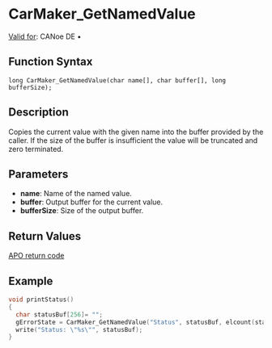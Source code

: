 # CarMaker_GetNamedValue

[Valid for](../../../Shared/FeatureAvailability.md): CANoe DE •

## Function Syntax

```plaintext
long CarMaker_GetNamedValue(char name[], char buffer[], long bufferSize);
```

## Description

Copies the current value with the given name into the buffer provided by the caller. If the size of the buffer is insufficient the value will be truncated and zero terminated.

## Parameters

- **name**: Name of the named value.
- **buffer**: Output buffer for the current value.
- **bufferSize**: Size of the output buffer.

## Return Values

[APO return code](../CAPLfunctionsCarMakerReturnCodes.md)

## Example

```c
void printStatus()
{
  char statusBuf[256]= "";
  gErrorState = CarMaker_GetNamedValue("Status", statusBuf, elcount(statusBuf));
  write("Status: \"%s\"", statusBuf);
}
```
